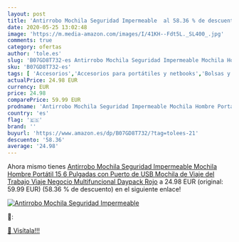 ```yaml
---
layout: post
title: 'Antirrobo Mochila Seguridad Impermeable  al 58.36 % de descuento'
date: 2020-05-25 13:02:48
image: 'https://m.media-amazon.com/images/I/41KH--Fdt5L._SL400_.jpg'
comments: true
category: ofertas
author: 'tole.es'
slug: 'B07GD8T732-es Antirrobo Mochila Seguridad Impermeable Mochila Hombre...'
sku: 'B07GD8T732-es'
tags: [ 'Accesorios','Accesorios para portátiles y netbooks','Bolsas y fundas para portátiles y netbooks','Informática','Juegos y Accesorios para PC','Mochilas para portátiles y netbooks','Videojuegos','mochila', ]
actualPrice: 24.98 EUR
currency: EUR
price: 24.98
comparePrice: 59.99 EUR
prodname: 'Antirrobo Mochila Seguridad Impermeable Mochila Hombre Portátil 15 6 Pulgadas con Puerto de USB Mochila de Viaje del Trabajo Viaje Negocio Multifuncional Daypack Rojo'
country: 'es'
flag: '🇪🇸'
brand: ''
buyurl: 'https://www.amazon.es/dp/B07GD8T732/?tag=tolees-21'
descuento: '58.36'
average: '24.98'
---
```


Ahora mismo tienes [Antirrobo Mochila Seguridad Impermeable Mochila Hombre Portátil 15 6 Pulgadas con Puerto de USB Mochila de Viaje del Trabajo Viaje Negocio Multifuncional Daypack Rojo](https://www.amazon.es/dp/B07GD8T732/?tag=tolees-21) a 24.98 EUR (original: 59.99 EUR) (58.36 %  de descuento) en el siguiente enlace!

[![Antirrobo Mochila Seguridad Impermeable ](https://m.media-amazon.com/images/I/41KH--Fdt5L._SL400_.jpg)](https://www.amazon.es/dp/B07GD8T732/?tag=tolees-21)

🔎:


[🛒 Visítala!!!](https://www.amazon.es/dp/B07GD8T732/?tag=tolees-21)
